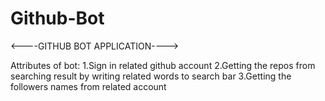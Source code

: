 # Github-Bot
<----GITHUB BOT APPLICATION---->

Attributes of bot:
1.Sign in related github account
2.Getting the repos from searching result by writing related words to search bar
3.Getting the followers names from related account
